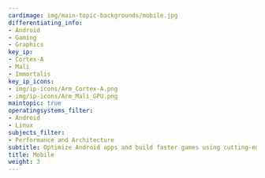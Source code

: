 ```yaml
---
cardimage: img/main-topic-backgrounds/mobile.jpg
differentiating_info:
- Android
- Gaming
- Graphics
key_ip:
- Cortex-A
- Mali
- Immortalis
key_ip_icons:
- img/ip-icons/Arm_Cortex-A.png
- img/ip-icons/Arm_Mali_GPU.png
maintopic: true
operatingsystems_filter:
- Android
- Linux
subjects_filter:
- Performance and Architecture
subtitle: Optimize Android apps and build faster games using cutting-edge Arm tech
title: Mobile
weight: 3
---
```

